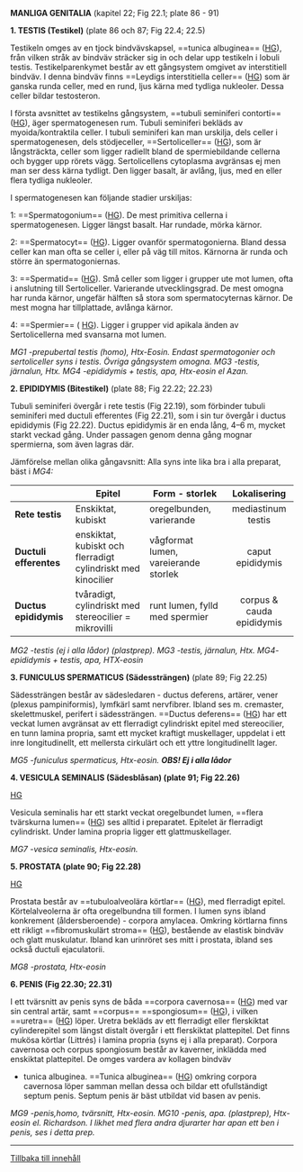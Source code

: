 
<span id="_Toc112582160" class="anchor"></span>**MANLIGA GENITALIA** (kapitel 22; Fig 22.1; plate 86 - 91)

**1. TESTIS (Testikel)** (plate 86 och 87; Fig 22.4; 22.5)

Testikeln omges av en tjock bindvävskapsel, ==tunica albuginea== ([HG](https://histologyguide.com/slideview/MHS-267-testis-and-epididymis/19-slide-1.html?x=28128&y=10652&z=10.00)), från vilken stråk av bindväv sträcker sig in och delar upp testikeln i lobuli testis. Testikelparenkymet består av ett gångsystem omgivet av interstitiell bindväv. I denna bindväv finns ==Leydigs interstitiella celler== ([HG](https://histologyguide.com/slideview/MH-178a-testis/19-slide-1.html?x=36893&y=17767&z=50.00&page=2)) som är ganska runda celler, med en rund, ljus kärna med tydliga nukleoler. Dessa celler bildar testosteron.

I första avsnittet av testikelns gångsystem, ==tubuli seminiferi contorti== ([HG](https://histologyguide.com/slideview/MHS-267-testis-and-epididymis/19-slide-1.html?x=61950&y=34845&z=25.00)), äger spermatogenesen rum. Tubuli seminiferi bekläds av myoida/kontraktila celler. I tubuli seminiferi kan man urskilja, dels celler i spermatogenesen, dels stödjeceller, ==Sertoliceller== ([HG](https://histologyguide.com/slideview/MHS-267-testis-and-epididymis/19-slide-1.html?x=61950&y=34845&z=25.00)), som är långsträckta, celler som ligger radiellt bland de spermiebildande cellerna och bygger upp rörets vägg. Sertolicellens cytoplasma avgränsas ej men man ser dess kärna tydligt. Den ligger basalt, är avlång, ljus, med en eller flera tydliga nukleoler.

I spermatogenesen kan följande stadier urskiljas:

1: ==Spermatogonium== ([HG](https://histologyguide.com/slideview/MHS-267-testis-and-epididymis/19-slide-1.html?x=16550&y=46907&z=75.00)). De mest primitiva cellerna i spermatogenesen. Ligger längst basalt. Har rundade, mörka kärnor. 

2: ==Spermatocyt== ([HG](https://histologyguide.com/slideview/MHS-267-testis-and-epididymis/19-slide-1.html?x=16550&y=46907&z=75.00)). Ligger ovanför spermatogonierna. Bland dessa celler kan man ofta se celler i, eller på väg till mitos. Kärnorna är runda och större än spermatogoniernas. 

3: ==Spermatid== ([HG](https://histologyguide.com/slideview/MHS-267-testis-and-epididymis/19-slide-1.html?x=52497&y=27862&z=100.00)). Små celler som ligger i grupper ute mot lumen, ofta i anslutning till Sertoliceller. Varierande utvecklingsgrad. De mest omogna har runda kärnor, ungefär hälften så stora som spermatocyternas kärnor. De mest mogna har tillplattade, avlånga kärnor. 

4: ==Spermier== ( [HG](https://histologyguide.com/slideview/MHS-267-testis-and-epididymis/19-slide-1.html?x=52960&y=27066&z=100.00)). Ligger i grupper vid apikala änden av Sertolicellerna med svansarna mot lumen.

*MG1 -prepubertal testis (homo), Htx-Eosin. Endast spermatogonier och sertoliceller syns i testis. Övriga gångsystem omogna. MG3 -testis, järnalun, Htx. MG4 -epididymis + testis, apa, Htx-eosin el Azan.*

**2. EPIDIDYMIS (Bitestikel)** (plate 88; Fig 22.22; 22.23)

Tubuli seminiferi övergår i rete testis (Fig 22.19), som förbinder tubuli seminiferi med ductuli efferentes (Fig 22.21), som i sin tur övergår i ductus epididymis (Fig 22.22). Ductus epididymis är en enda lång, 4–6 m, mycket starkt veckad gång. Under passagen genom denna gång mognar spermierna, som även lagras där.

Jämförelse mellan olika gångavsnitt: Alla syns inte lika bra i alla preparat, bäst i *MG4:*

|   | **Epitel** | **Form - storlek** | **Lokalisering** |
|----|----|----|:--:|
| **Rete testis** | Enskiktat, kubiskt | oregelbunden, varierande | mediastinum testis |
| **Ductuli efferentes** | enskiktat, kubiskt och flerradigt cylindriskt med kinocilier | vågformat lumen, vareierande storlek | caput epididymis |
| **Ductus epididymis** | tvåradigt, cylindriskt med stereocilier = mikrovilli | runt lumen, fylld med spermier | corpus & cauda epididymis |

*MG2 -testis (ej i alla lådor) (plastprep). MG3 -testis, järnalun, Htx. MG4- epididymis + testis, apa, HTX-eosin*

**3. FUNICULUS SPERMATICUS (Sädessträngen)** (plate 89; Fig 22.25)

Sädessträngen består av sädesledaren - ductus deferens, artärer, vener (plexus pampiniformis), lymfkärl samt nervfibrer. Ibland ses m. cremaster, skelettmuskel, perifert i sädessträngen. ==Ductus deferens== ([HG](https://histologyguide.com/slideview/MH-181-ductus-deferens/19-slide-1.html?x=7303&y=5668&z=8.87)) har ett veckat lumen avgränsat av ett flerradigt cylindriskt epitel med stereocilier, en tunn lamina propria, samt ett mycket kraftigt muskellager, uppdelat i ett inre longitudinellt, ett mellersta cirkulärt och ett yttre longitudinellt lager.

*MG5 -funiculus spermaticus, Htx-eosin. **OBS! Ej i alla lådor***

**4. VESICULA SEMINALIS (Sädesblåsan) (plate 91; Fig 22.26)**

[HG](https://histologyguide.com/slideview/MHS-256-seminal-vesicle/19-slide-1.html)

Vesicula seminalis har ett starkt veckat oregelbundet lumen, ==flera tvärskurna lumen== ([HG](https://histologyguide.com/slideview/MHS-256-seminal-vesicle/19-slide-1.html)) ses alltid i preparatet. Epitelet är flerradigt cylindriskt. Under lamina propria ligger ett glattmuskellager.

*MG7 -vesica seminalis, Htx-eosin.*

**5. PROSTATA (plate 90; Fig 22.28)**

[HG](https://histologyguide.com/slideview/MH-183-prostate/19-slide-1.html)

Prostata består av ==tubuloalveolära körtlar== ([HG](https://histologyguide.com/slideview/MH-183-prostate/19-slide-1.html?x=8707&y=17247&z=7.14)), med flerradigt epitel. Körtelalveolerna är ofta oregelbundna till formen. I lumen syns ibland konkrement (åldersberoende) - corpora amylacea. Omkring körtlarna finns ett rikligt ==fibromuskulärt stroma== ([HG](https://histologyguide.com/slideview/MH-183-prostate/19-slide-1.html?x=34947&y=15972&z=50.00)), bestående av elastisk bindväv och glatt muskulatur. Ibland kan urinröret ses mitt i prostata, ibland ses också ductuli ejaculatorii.

*MG8 -prostata, Htx-eosin*

**6. PENIS (Fig 22.30; 22.31)**

I ett tvärsnitt av penis syns de båda ==corpora cavernosa== ([HG](https://histologyguide.com/slideview/MH-184-penis/19-slide-1.html?x=21542&y=20674&z=4.14)) med var sin central artär, samt ==corpus== ==spongiosum== ([HG](https://histologyguide.com/slideview/MH-184-penis/19-slide-1.html?x=21542&y=20674&z=4.14)), i vilken ==uretra== ([HG](https://histologyguide.com/slideview/MH-184-penis/19-slide-1.html?x=31011&y=31263&z=10.00)) löper. Uretra bekläds av ett flerradigt eller flerskiktat cylinderepitel som längst distalt övergår i ett flerskiktat plattepitel. Det finns mukösa körtlar (Littrés) i lamina propria (syns ej i alla preparat). Corpora cavernosa och corpus spongiosum består av kaverner, inklädda med enskiktat plattepitel. De omges vardera av kollagen bindväv

- tunica albuginea. ==Tunica albuginea== ([HG](https://histologyguide.com/slideview/MH-184-penis/19-slide-1.html?x=16521&y=24682&z=5.90)) omkring corpora cavernosa löper samman mellan dessa och bildar ett ofullständigt septum penis. Septum penis är bäst utbildat vid basen av penis.

*MG9 -penis,homo, tvärsnitt, Htx-eosin. MG10 -penis, apa. (plastprep), Htx-eosin el. Richardson. I likhet med flera andra djurarter har apan ett ben i penis, ses i detta prep.*

------------------------------------------------------------------------

[Tillbaka till innehåll](DEMOkompedium%20T1%20.html)
